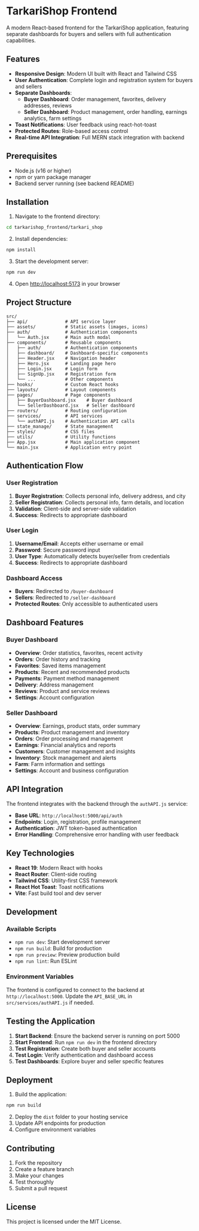 # TarkariShop Frontend

A modern React-based frontend for the TarkariShop application, featuring separate dashboards for buyers and sellers with full authentication capabilities.

## Features

- **Responsive Design**: Modern UI built with React and Tailwind CSS
- **User Authentication**: Complete login and registration system for buyers and sellers
- **Separate Dashboards**: 
  - **Buyer Dashboard**: Order management, favorites, delivery addresses, reviews
  - **Seller Dashboard**: Product management, order handling, earnings analytics, farm settings
- **Toast Notifications**: User feedback using react-hot-toast
- **Protected Routes**: Role-based access control
- **Real-time API Integration**: Full MERN stack integration with backend

## Prerequisites

- Node.js (v16 or higher)
- npm or yarn package manager
- Backend server running (see backend README)

## Installation

1. Navigate to the frontend directory:
```bash
cd tarkarishop_frontend/tarkari_shop
```

2. Install dependencies:
```bash
npm install
```

3. Start the development server:
```bash
npm run dev
```

4. Open [http://localhost:5173](http://localhost:5173) in your browser

## Project Structure

```
src/
├── api/              # API service layer
├── assets/           # Static assets (images, icons)
├── auth/             # Authentication components
│   └── Auth.jsx      # Main auth modal
├── components/       # Reusable components
│   ├── auth/         # Authentication components
│   ├── dashboard/    # Dashboard-specific components
│   ├── Header.jsx    # Navigation header
│   ├── Hero.jsx      # Landing page hero
│   ├── Login.jsx     # Login form
│   ├── SignUp.jsx    # Registration form
│   └── ...           # Other components
├── hooks/            # Custom React hooks
├── layouts/          # Layout components
├── pages/            # Page components
│   ├── BuyerDashboard.jsx    # Buyer dashboard
│   └── SellerDashboard.jsx   # Seller dashboard
├── routers/          # Routing configuration
├── services/         # API services
│   └── authAPI.js    # Authentication API calls
├── state_manage/     # State management
├── styles/           # CSS files
├── utils/            # Utility functions
├── App.jsx           # Main application component
└── main.jsx          # Application entry point
```

## Authentication Flow

### User Registration
1. **Buyer Registration**: Collects personal info, delivery address, and city
2. **Seller Registration**: Collects personal info, farm details, and location
3. **Validation**: Client-side and server-side validation
4. **Success**: Redirects to appropriate dashboard

### User Login
1. **Username/Email**: Accepts either username or email
2. **Password**: Secure password input
3. **User Type**: Automatically detects buyer/seller from credentials
4. **Success**: Redirects to appropriate dashboard

### Dashboard Access
- **Buyers**: Redirected to `/buyer-dashboard`
- **Sellers**: Redirected to `/seller-dashboard`
- **Protected Routes**: Only accessible to authenticated users

## Dashboard Features

### Buyer Dashboard
- **Overview**: Order statistics, favorites, recent activity
- **Orders**: Order history and tracking
- **Favorites**: Saved items management
- **Products**: Recent and recommended products
- **Payments**: Payment method management
- **Delivery**: Address management
- **Reviews**: Product and service reviews
- **Settings**: Account configuration

### Seller Dashboard
- **Overview**: Earnings, product stats, order summary
- **Products**: Product management and inventory
- **Orders**: Order processing and management
- **Earnings**: Financial analytics and reports
- **Customers**: Customer management and insights
- **Inventory**: Stock management and alerts
- **Farm**: Farm information and settings
- **Settings**: Account and business configuration

## API Integration

The frontend integrates with the backend through the `authAPI.js` service:

- **Base URL**: `http://localhost:5000/api/auth`
- **Endpoints**: Login, registration, profile management
- **Authentication**: JWT token-based authentication
- **Error Handling**: Comprehensive error handling with user feedback

## Key Technologies

- **React 19**: Modern React with hooks
- **React Router**: Client-side routing
- **Tailwind CSS**: Utility-first CSS framework
- **React Hot Toast**: Toast notifications
- **Vite**: Fast build tool and dev server

## Development

### Available Scripts

- `npm run dev`: Start development server
- `npm run build`: Build for production
- `npm run preview`: Preview production build
- `npm run lint`: Run ESLint

### Environment Variables

The frontend is configured to connect to the backend at `http://localhost:5000`. Update the `API_BASE_URL` in `src/services/authAPI.js` if needed.

## Testing the Application

1. **Start Backend**: Ensure the backend server is running on port 5000
2. **Start Frontend**: Run `npm run dev` in the frontend directory
3. **Test Registration**: Create both buyer and seller accounts
4. **Test Login**: Verify authentication and dashboard access
5. **Test Dashboards**: Explore buyer and seller specific features

## Deployment

1. Build the application:
```bash
npm run build
```

2. Deploy the `dist` folder to your hosting service
3. Update API endpoints for production
4. Configure environment variables

## Contributing

1. Fork the repository
2. Create a feature branch
3. Make your changes
4. Test thoroughly
5. Submit a pull request

## License

This project is licensed under the MIT License.
